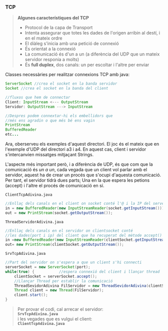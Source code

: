 ### TCP

> **Algunes característiques del TCP**
> - Protocol de la capa de Transport
> - Intenta assegurar que totes les dades de l'origen arribin al destí, i en el mateix ordre
> - El diàleg s'inicia amb una petició de connexió
> - És orientat a la connexió
> - La comunicació és d'un a un (a diferència del UDP que un mateix servidor responia a molts)
> - És **full duplex**, dos canals: un per escoltar i l'altre per enviar

Classes necessàries per realitzar connexions TCP amb java:
``` java
ServerSocket //crea el socket en la banda servidor
Socket //crea el socket en la banda del client

//fluxos que hem de connectar
Client: InputStream <--- OutputStream
Servidor: OutputStream ---> InputStream

//Despres podem connextar-hi els embellidors que 
//més ens agradin o que més bé ens vagin
PrintStream
BufferedReader
etc...  
```

Ara, oberserveu els exemples d'aquest directori. El joc és el mateix que
en l'exemple d'UDP del directori a3 i a4. En aquest cas, client i servidor s'intercanvien
missatges mitjaçant Strings.

L'aspecte més important però, i a diferència de UDP, és que com que
la comunicació és *un a un*, cada vegada que un client vol parlar amb el servidor, aquest
ha de crear un procés que s'ocupi d'aquesta comunicació.
Per tant, el servidor tidrà dues parts; Una en la que espera les petions (accept) i 
l'altre el procés de comunicació en sí.

`ClientTcpAdivina.java`
``` java
//Enllaç dels canals en el client on socket conté l'@ i la IP del server
in = new BufferedReader(new InputStreamReader(socket.getInputStream()));
out = new PrintStream(socket.getOutputStream());
```
`ThreadServidorAdivina.java`
``` java
//Enllaç dels canals en el servidor on clientsocket conté 
//les dades(port i ip) del client que ha recuperat del mètode accept()
in =new BufferedReader(new InputStreamReader(clientSocket.getInputStream()));
out= new PrintStream(clientSocket.getOutputStream());
```
`SrvTcpAdivina.java`
``` java
//Part del servidor on s'espera a que un client s'hi connecti
serverSocket = new ServerSocket(port);
while(true) {           //espera connexió del client i llançar thread
	clientSocket = serverSocket.accept();
	//Llançar Thread per establir la comunicació
	ThreadSevidorAdivina FilServidor = new ThreadSevidorAdivina(clientSocket, ns);
	Thread client = new Thread(FilServidor);
	client.start();
}
```

>Per provar el codi, cal arrecar el servidor:  
>**`SrvTcpAdivina.java`**  
>i les vegades que es vulgui el client:  
>**`ClientTcpAdivina.java`**  

